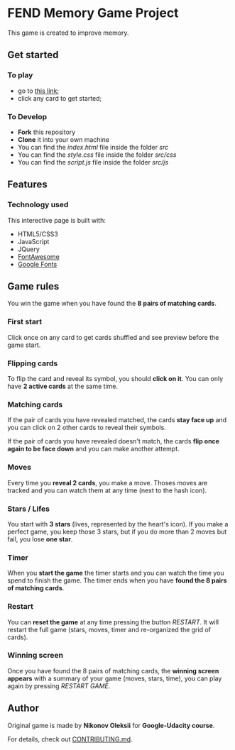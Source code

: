 # FEND Memory Game Project

This game is created to improve memory.

## Get started
### To play

- go to [this link](https://leksorhayabusa.github.io/fend-project-memory-game/);
- click any card to get started;

### To Develop

- **Fork** this repository
- **Clone** it into your own machine
- You can find the _index.html_ file inside the folder _src_
- You can find the _style.css_ file inside the folder _src/css_
- You can find the _script.js_ file inside the folder _src/js_

## Features
### Technology used

This interective page is built with:
 - HTML5/CSS3
 - JavaScript
 - JQuery
- [FontAwesome](https://fontawesome.com/)
- [Google Fonts](https://fonts.google.com/)

## Game rules

You win the game when you have found the **8 pairs of matching cards**.

### First start

Click once on any card to get cards shuffled and see preview before the game start.

### Flipping cards

To flip the card and reveal its symbol, you should **click on it**. You can only have **2 active cards** at the same time.

### Matching cards

If the pair of cards you have revealed matched, the cards **stay face up** and you can click on 2 other cards to reveal their symbols.

If the pair of cards you have revealed doesn't match, the cards **flip once again to be face down** and you can make another attempt.

### Moves

Every time you **reveal 2 cards**, you make a move. Thoses moves are tracked and you can watch them at any time (next to the hash icon).

### Stars / Lifes

You start with **3 stars** (lives, represented by the heart's icon). If you make a perfect game, you keep those 3 stars, but if you do more than 2 moves but fail, you lose **one star**.

### Timer

When you **start the game** the timer starts and you can watch the time you spend to finish the game. The timer ends when you have **found the 8 pairs of matching cards**.

### Restart

You can **reset the game** at any time pressing the button _RESTART_. It will restart the full game (stars, moves, timer and re-organized the grid of cards).

### Winning screen

Once you have found the 8 pairs of matching cards, the **winning screen appears** with a summary of your game (moves, stars, time), you can play again by pressing _RESTART GAME_.

## Author

Original game is made by **Nikonov Oleksii** for **Google-Udacity course**.

For details, check out [CONTRIBUTING.md](CONTRIBUTING.md).
